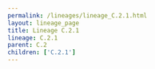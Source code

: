 ```yaml
---
permalink: /lineages/lineage_C.2.1.html
layout: lineage_page
title: Lineage C.2.1
lineage: C.2.1
parent: C.2
children: ['C.2.1']
---
```

